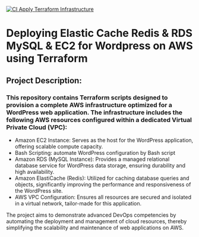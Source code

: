 [![CI Apply Terraform Infrastructure](https://github.com/Artem-Ushenko/abz_test_assignment/actions/workflows/on_push_apply_tf.yml/badge.svg)](https://github.com/Artem-Ushenko/abz_test_assignment/actions/workflows/on_push_apply_tf.yml)
# Deploying Elastic Cache Redis & RDS MySQL & EC2 for Wordpress on AWS using Terraform

## Project Description:

### This repository contains Terraform scripts designed to provision a complete AWS infrastructure optimized for a WordPress web application. The infrastructure includes the following AWS resources configured within a dedicated Virtual Private Cloud (VPC):

- Amazon EC2 Instance: Serves as the host for the WordPress application, offering scalable compute capacity.
- Bash Scripting: automate WordPress configuration by Bash script
- Amazon RDS (MySQL Instance): Provides a managed relational database service for WordPress data storage, ensuring durability and high availability.
- Amazon ElastiCache (Redis): Utilized for caching database queries and objects, significantly improving the performance and responsiveness of the WordPress site.
- AWS VPC Configuration: Ensures all resources are secured and isolated in a virtual network, tailor-made for this application.

The project aims to demonstrate advanced DevOps competencies by automating the deployment and management of cloud resources, thereby simplifying the scalability and maintenance of web applications on AWS.

